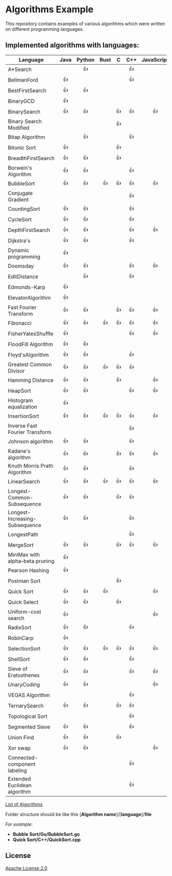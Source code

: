 # Algorithms Example

This repository contains examples of various algorithms which were written on different programming languages.

## Implemented algorithms with languages:


Language| Java | Python | Rust | C | C++ | JavaScript  | Go | C# | Ruby | Swift | Racket | Perl | Crystal | Kotlin | Haskell
---|:---:|:---:|:---:|:---:|:---:|:---:|:---:|:---:|:---:|:---:|:---:|:---:|:---:|:---:|:---:|
A*Search |  | :+1: |  |  | :+1: |  |  |  |
BellmanFord | :+1: |  |  |  | :+1: |  |  |  |
BestFirstSearch | :+1: | :+1: |  |  |  |  |  |  | :+1: |
BinaryGCD | :+1: |  |  |  |  |  |  |  |  |
BinarySearch | :+1: | :+1: |  | :+1: | :+1: | :+1: | :+1: |  | :+1: | :+1: |  | :+1: | 
Binary Search Modified |  |  |  | :+1: |  |  |  |  |
Bitap Algorithm |  | :+1: |  |  | :+1: |  |  |  |
Bitonic Sort | :+1: |  |  | :+1: |
BreadthFirstSearch | :+1: | :+1: |  | :+1: |  |  |  |  |
Borwein's Algorithm | :+1: | :+1:  |  |  | :+1: |  |  |  | ||
BubbleSort | :+1: | :+1: | :+1: | :+1: | :+1:  | :+1: | :+1:  | :+1: | :+1: | | | :+1:
Conjugate Gradient |  |  |  |  | :+1: |  |  |  | ||
CountingSort | :+1: | :+1: |  |  | :+1: |  |  |  | |:+1:
CycleSort | :+1: | :+1: |  |  | :+1: |  |  |  | |
DepthFirstSearch | :+1: | :+1: |  |  | :+1: | :+1: |  |  | |
Dijkstra's  | :+1: | :+1: |  |  | :+1: | | :+1: |  | |
Dynamic programming | :+1: |  |  |  |  |  |  |  |  |
Doomsday | :+1: | :+1: |  |  | :+1: | :+1: |  |  | :+1: | :+1: | :+1:
EditDistance |  | :+1: |  |  | :+1: |  |  |  |
Edmonds-Karp | :+1: |  |  |  |  |  |  |  |
ElevatorAlgorithm | :+1: |  |  |  |  |  |  |  |
Fast Fourier Transform | :+1: | :+1: |  |:+1:  | :+1: | :+1: |  |  |
Fibonacci | :+1: | :+1: | :+1: | :+1: | :+1: | :+1: |  :+1: | :+1: | :+1: | :+1:  | :+1: |  |  | :+1:
FisherYatesShuffle | :+1: |  |  |  | :+1: | :+1: |  | :+1: | :+1: |
FloodFill Algorithm | :+1: | :+1: | | | | | | |
Floyd'sAlgorithm | :+1: | :+1: |  |  | :+1: |  |  |  |
Greatest Common Divisor | :+1: |:+1:| :+1: | :+1: | :+1: |   |  |  |  |  |  |  |  | :+1: |
Hamming Distance | :+1: | :+1: |  | :+1: |  | :+1: | :+1: |  | :+1: 
HeapSort | :+1: | :+1: |  |  | :+1: | :+1: | :+1: |  | :+1: | | | | :+1:
Histogram equalization | :+1: |  |  |  |  |  |  |  |
InsertionSort | :+1: | :+1: | :+1: | :+1: | :+1:  | :+1: | :+1: | :+1: | :+1:
Inverse Fast Fourier Transform |  |  |  |  | :+1: |  |  |  |
Johnson algorithm | :+1: | :+1: |  |  | :+1: |  |  |  |
Kadane's algorithm | :+1: | :+1: |  | :+1: | :+1: | :+1: | :+1: |  |
Knuth Morris Prath Algorithm | :+1: | :+1: |  |  | :+1: |  |  |  |
LinearSearch | :+1: | :+1: | :+1: |  :+1:| :+1: | :+1: | :+1: |  |  | :+1: |:+1: |
Longest-Common-Subsequence | :+1: | :+1: |  | :+1: | :+1: |  |  |  | :+1:
Longest-Increasing-Subsequence | :+1: | :+1: |  |  | :+1: |  |  |  |
LongestPath |  |  |  |  | :+1: |  |  |  |
MergeSort | :+1: | :+1: |  | :+1: | :+1: | :+1: | :+1: | :+1: |  | :+1: 
MiniMax with alpha–beta pruning | :+1: |  |  |  |  |  |  |  |
Pearson Hashing | :+1: |  |  |  |  |  |  |  |
Postman Sort |  |  |  | :+1: |  |  |  |  |
Quick Sort | :+1: | :+1: | :+1: |  |  | :+1: | :+1: | :+1: |  :+1: |  :+1: |  |  |  |  :+1:
Quick Select | :+1: | :+1: |  | :+1: |  |  | :+1: | |
Uniform-cost search | :+1: |  |  |  |  | :+1: | :+1: |  |
RadixSort | :+1: | :+1: |  |  | :+1: |  |  |  |
RobinCarp | :+1: |  |  |  |  |  |  |  |
SelectionSort | :+1: | :+1: | :+1: | :+1: | :+1: | :+1: | :+1: | :+1: | :+1:
ShellSort | :+1: | :+1: |  |  | :+1: |  |  |  |
Sieve of Eratosthenes | :+1: | :+1: |  |  | :+1: | :+1: | :+1: |  |
UnaryCoding | :+1: | :+1: |  |  |  | :+1: |  |  |
VEGAS Algorithm |  |  |  |  | :+1: |  |  |  | ||
TernarySearch | :+1: |:+1:  |  | :+1: | :+1: |  |  |  |  
Topological Sort |  |  |  |  | :+1: |  |  |  |  
Segmented Sieve |:+1:| :+1: |  |  | :+1: |  |  |  |  
Union Find |:+1:|:+1:|  | :+1: |  |  |  |  |  
Xor swap |:+1:|:+1:|  |  |  |:+1:|:+1:|  |
Connected-component labeling |  |  |  |  |:+1:|  |  |  |
Extended Euclidean algorithm |  |  |  |  |:+1:|  |  |  |


[List of Algorithms](Algorithms.md)

Folder structure should be like this
[**Algorithm name**]/[**language**]/**file**

*For example*:
* **Bubble Sort/Go/BubbleSort.go**
* **Quick Sort/C++/QuickSort.cpp**

## License

[Apache License 2.0](LICENSE)
